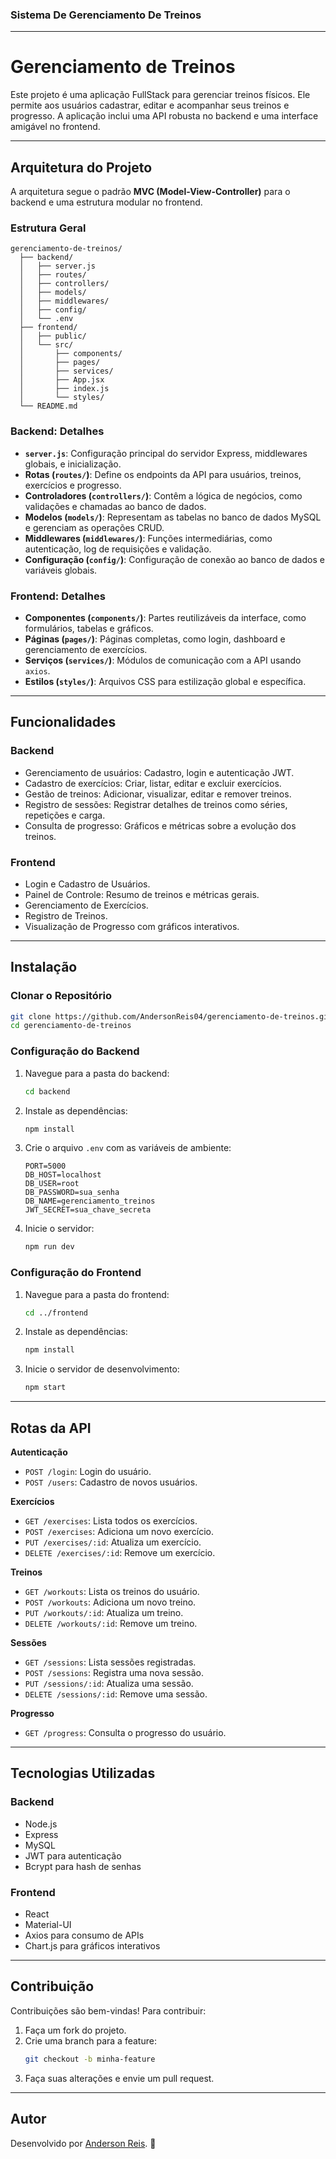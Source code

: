 ### **Sistema De Gerenciamento De Treinos**

---

# **Gerenciamento de Treinos**

Este projeto é uma aplicação FullStack para gerenciar treinos físicos. Ele permite aos usuários cadastrar, editar e acompanhar seus treinos e progresso. A aplicação inclui uma API robusta no backend e uma interface amigável no frontend.

---

## **Arquitetura do Projeto**

A arquitetura segue o padrão **MVC (Model-View-Controller)** para o backend e uma estrutura modular no frontend. 

### **Estrutura Geral**
```
gerenciamento-de-treinos/
  ├── backend/
  │   ├── server.js
  │   ├── routes/
  │   ├── controllers/
  │   ├── models/
  │   ├── middlewares/
  │   ├── config/
  │   └── .env
  ├── frontend/
  │   ├── public/
  │   └── src/
  │       ├── components/
  │       ├── pages/
  │       ├── services/
  │       ├── App.jsx
  │       ├── index.js
  │       └── styles/
  └── README.md
```

### **Backend: Detalhes**
- **`server.js`**: Configuração principal do servidor Express, middlewares globais, e inicialização.
- **Rotas (`routes/`)**: Define os endpoints da API para usuários, treinos, exercícios e progresso.
- **Controladores (`controllers/`)**: Contêm a lógica de negócios, como validações e chamadas ao banco de dados.
- **Modelos (`models/`)**: Representam as tabelas no banco de dados MySQL e gerenciam as operações CRUD.
- **Middlewares (`middlewares/`)**: Funções intermediárias, como autenticação, log de requisições e validação.
- **Configuração (`config/`)**: Configuração de conexão ao banco de dados e variáveis globais.

### **Frontend: Detalhes**
- **Componentes (`components/`)**: Partes reutilizáveis da interface, como formulários, tabelas e gráficos.
- **Páginas (`pages/`)**: Páginas completas, como login, dashboard e gerenciamento de exercícios.
- **Serviços (`services/`)**: Módulos de comunicação com a API usando `axios`.
- **Estilos (`styles/`)**: Arquivos CSS para estilização global e específica.

---

## **Funcionalidades**
### **Backend**
- Gerenciamento de usuários: Cadastro, login e autenticação JWT.
- Cadastro de exercícios: Criar, listar, editar e excluir exercícios.
- Gestão de treinos: Adicionar, visualizar, editar e remover treinos.
- Registro de sessões: Registrar detalhes de treinos como séries, repetições e carga.
- Consulta de progresso: Gráficos e métricas sobre a evolução dos treinos.

### **Frontend**
- Login e Cadastro de Usuários.
- Painel de Controle: Resumo de treinos e métricas gerais.
- Gerenciamento de Exercícios.
- Registro de Treinos.
- Visualização de Progresso com gráficos interativos.

---

## **Instalação**

### **Clonar o Repositório**
```bash
git clone https://github.com/AndersonReis04/gerenciamento-de-treinos.git
cd gerenciamento-de-treinos
```

### **Configuração do Backend**
1. Navegue para a pasta do backend:
   ```bash
   cd backend
   ```
2. Instale as dependências:
   ```bash
   npm install
   ```
3. Crie o arquivo `.env` com as variáveis de ambiente:
   ```env
   PORT=5000
   DB_HOST=localhost
   DB_USER=root
   DB_PASSWORD=sua_senha
   DB_NAME=gerenciamento_treinos
   JWT_SECRET=sua_chave_secreta
   ```
4. Inicie o servidor:
   ```bash
   npm run dev
   ```

### **Configuração do Frontend**
1. Navegue para a pasta do frontend:
   ```bash
   cd ../frontend
   ```
2. Instale as dependências:
   ```bash
   npm install
   ```
3. Inicie o servidor de desenvolvimento:
   ```bash
   npm start
   ```

---

## **Rotas da API**
**Autenticação**
- `POST /login`: Login do usuário.
- `POST /users`: Cadastro de novos usuários.

**Exercícios**
- `GET /exercises`: Lista todos os exercícios.
- `POST /exercises`: Adiciona um novo exercício.
- `PUT /exercises/:id`: Atualiza um exercício.
- `DELETE /exercises/:id`: Remove um exercício.

**Treinos**
- `GET /workouts`: Lista os treinos do usuário.
- `POST /workouts`: Adiciona um novo treino.
- `PUT /workouts/:id`: Atualiza um treino.
- `DELETE /workouts/:id`: Remove um treino.

**Sessões**
- `GET /sessions`: Lista sessões registradas.
- `POST /sessions`: Registra uma nova sessão.
- `PUT /sessions/:id`: Atualiza uma sessão.
- `DELETE /sessions/:id`: Remove uma sessão.

**Progresso**
- `GET /progress`: Consulta o progresso do usuário.

---

## **Tecnologias Utilizadas**
### **Backend**
- Node.js
- Express
- MySQL
- JWT para autenticação
- Bcrypt para hash de senhas

### **Frontend**
- React
- Material-UI
- Axios para consumo de APIs
- Chart.js para gráficos interativos

---

## **Contribuição**
Contribuições são bem-vindas! Para contribuir:
1. Faça um fork do projeto.
2. Crie uma branch para a feature:
   ```bash
   git checkout -b minha-feature
   ```
3. Faça suas alterações e envie um pull request.

---

## **Autor**
Desenvolvido por [Anderson Reis](https://www.linkedin.com/in/anderson-reis-5407311b3/). 🚀
